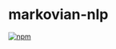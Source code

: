 # markovian-nlp
[![npm](https://img.shields.io/npm/v/markovian-nlp.svg)](https://www.npmjs.com/package/markovian-nlp)
